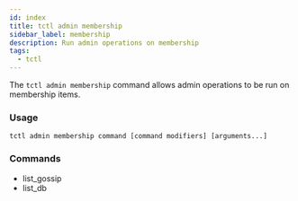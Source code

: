 ```yaml
---
id: index
title: tctl admin membership
sidebar_label: membership
description: Run admin operations on membership
tags:
  - tctl
---
```


The `tctl admin membership` command allows admin operations to be run on membership items.

### Usage

`tctl admin membership command [command modifiers] [arguments...]`

### Commands

- list_gossip
- list_db
